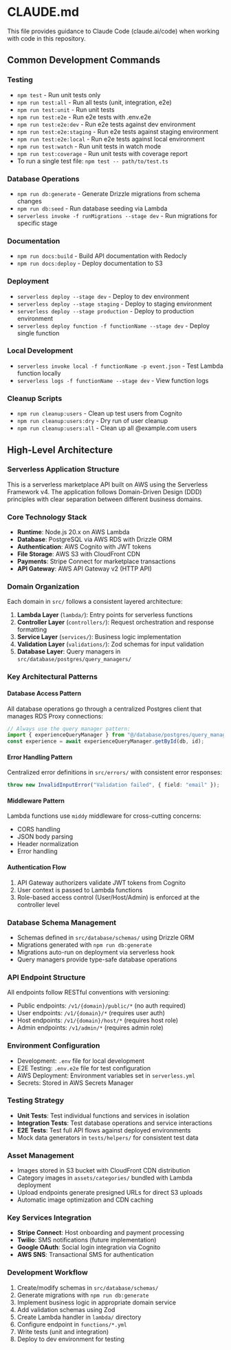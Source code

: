 # CLAUDE.md

This file provides guidance to Claude Code (claude.ai/code) when working with code in this repository.

## Common Development Commands

### Testing
- `npm test` - Run unit tests only
- `npm run test:all` - Run all tests (unit, integration, e2e)
- `npm run test:unit` - Run unit tests
- `npm run test:e2e` - Run e2e tests with .env.e2e
- `npm run test:e2e:dev` - Run e2e tests against dev environment
- `npm run test:e2e:staging` - Run e2e tests against staging environment
- `npm run test:e2e:local` - Run e2e tests against local environment
- `npm run test:watch` - Run unit tests in watch mode
- `npm run test:coverage` - Run unit tests with coverage report
- To run a single test file: `npm test -- path/to/test.ts`

### Database Operations
- `npm run db:generate` - Generate Drizzle migrations from schema changes
- `npm run db:seed` - Run database seeding via Lambda
- `serverless invoke -f runMigrations --stage dev` - Run migrations for specific stage

### Documentation
- `npm run docs:build` - Build API documentation with Redocly
- `npm run docs:deploy` - Deploy documentation to S3

### Deployment
- `serverless deploy --stage dev` - Deploy to dev environment
- `serverless deploy --stage staging` - Deploy to staging environment
- `serverless deploy --stage production` - Deploy to production environment
- `serverless deploy function -f functionName --stage dev` - Deploy single function

### Local Development
- `serverless invoke local -f functionName -p event.json` - Test Lambda function locally
- `serverless logs -f functionName --stage dev` - View function logs

### Cleanup Scripts
- `npm run cleanup:users` - Clean up test users from Cognito
- `npm run cleanup:users:dry` - Dry run of user cleanup
- `npm run cleanup:users:all` - Clean up all @example.com users

## High-Level Architecture

### Serverless Application Structure
This is a serverless marketplace API built on AWS using the Serverless Framework v4. The application follows Domain-Driven Design (DDD) principles with clear separation between different business domains.

### Core Technology Stack
- **Runtime**: Node.js 20.x on AWS Lambda
- **Database**: PostgreSQL via AWS RDS with Drizzle ORM
- **Authentication**: AWS Cognito with JWT tokens
- **File Storage**: AWS S3 with CloudFront CDN
- **Payments**: Stripe Connect for marketplace transactions
- **API Gateway**: AWS API Gateway v2 (HTTP API)

### Domain Organization
Each domain in `src/` follows a consistent layered architecture:

1. **Lambda Layer** (`lambda/`): Entry points for serverless functions
2. **Controller Layer** (`controllers/`): Request orchestration and response formatting
3. **Service Layer** (`services/`): Business logic implementation
4. **Validation Layer** (`validations/`): Zod schemas for input validation
5. **Database Layer**: Query managers in `src/database/postgres/query_managers/`

### Key Architectural Patterns

#### Database Access Pattern
All database operations go through a centralized Postgres client that manages RDS Proxy connections:
```typescript
// Always use the query manager pattern:
import { experienceQueryManager } from "@/database/postgres/query_managers";
const experience = await experienceQueryManager.getById(db, id);
```

#### Error Handling Pattern
Centralized error definitions in `src/errors/` with consistent error responses:
```typescript
throw new InvalidInputError("Validation failed", { field: "email" });
```

#### Middleware Pattern
Lambda functions use `middy` middleware for cross-cutting concerns:
- CORS handling
- JSON body parsing
- Header normalization
- Error handling

#### Authentication Flow
1. API Gateway authorizers validate JWT tokens from Cognito
2. User context is passed to Lambda functions
3. Role-based access control (User/Host/Admin) is enforced at the controller level

### Database Schema Management
- Schemas defined in `src/database/schemas/` using Drizzle ORM
- Migrations generated with `npm run db:generate`
- Migrations auto-run on deployment via serverless hook
- Query managers provide type-safe database operations

### API Endpoint Structure
All endpoints follow RESTful conventions with versioning:
- Public endpoints: `/v1/{domain}/public/*` (no auth required)
- User endpoints: `/v1/{domain}/*` (requires user auth)
- Host endpoints: `/v1/{domain}/host/*` (requires host role)
- Admin endpoints: `/v1/admin/*` (requires admin role)

### Environment Configuration
- Development: `.env` file for local development
- E2E Testing: `.env.e2e` file for test configuration
- AWS Deployment: Environment variables set in `serverless.yml`
- Secrets: Stored in AWS Secrets Manager

### Testing Strategy
- **Unit Tests**: Test individual functions and services in isolation
- **Integration Tests**: Test database operations and service interactions
- **E2E Tests**: Test full API flows against deployed environments
- Mock data generators in `tests/helpers/` for consistent test data

### Asset Management
- Images stored in S3 bucket with CloudFront CDN distribution
- Category images in `assets/categories/` bundled with Lambda deployment
- Upload endpoints generate presigned URLs for direct S3 uploads
- Automatic image optimization and CDN caching

### Key Services Integration
- **Stripe Connect**: Host onboarding and payment processing
- **Twilio**: SMS notifications (future implementation)
- **Google OAuth**: Social login integration via Cognito
- **AWS SNS**: Transactional SMS for authentication

### Development Workflow
1. Create/modify schemas in `src/database/schemas/`
2. Generate migrations with `npm run db:generate`
3. Implement business logic in appropriate domain service
4. Add validation schemas using Zod
5. Create Lambda handler in `lambda/` directory
6. Configure endpoint in `functions/*.yml`
7. Write tests (unit and integration)
8. Deploy to dev environment for testing